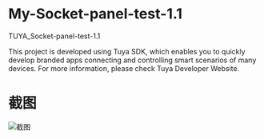 # My-Socket-panel-test-1.1
TUYA_Socket-panel-test-1.1

This project is developed using Tuya SDK, which enables you to quickly develop branded apps connecting and controlling smart scenarios of many devices. For more information, please check Tuya Developer Website.

# 截图
![截图]( "https://github.com/wei565831866/My-Socket-panel-test-1.1/blob/master/minicode-1.1/Socket-panel%402x.png")
